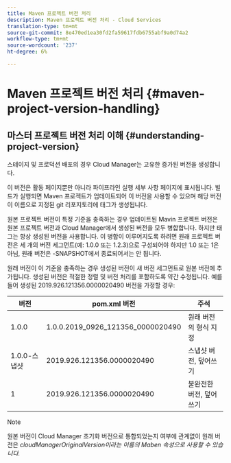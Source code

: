```yaml
---
title: Maven 프로젝트 버전 처리
description: Maven 프로젝트 버전 처리 - Cloud Services
translation-type: tm+mt
source-git-commit: 8e470ed1ea30fd2fa59617fdb6755abf9a0d74a2
workflow-type: tm+mt
source-wordcount: '237'
ht-degree: 6%

---
```



# Maven 프로젝트 버전 처리 {#maven-project-version-handling}


## 마스터 프로젝트 버전 처리 이해 {#understanding-project-version}

스테이지 및 프로덕션 배포의 경우 Cloud Manager는 고유한 증가된 버전을 생성합니다.

이 버전은 활동 페이지뿐만 아니라 파이프라인 실행 세부 사항 페이지에 표시됩니다. 빌드가 실행되면 Maven 프로젝트가 업데이트되어 이 버전을 사용할 수 있으며 해당 버전이 이름으로 지정된 git 리포지토리에 태그가 생성됩니다.

원본 프로젝트 버전이 특정 기준을 충족하는 경우 업데이트된 Mavin 프로젝트 버전은 원본 프로젝트 버전과 Cloud Manager에서 생성된 버전을 모두 병합합니다. 하지만 태그는 항상 생성된 버전을 사용합니다. 이 병합이 이루어지도록 하려면 원래 프로젝트 버전은 세 개의 버전 세그먼트(예: 1.0.0 또는 1.2.3)으로 구성되어야 하지만 1.0 또는 1은 아님, 원래 버전은 -SNAPSHOT에서 종료되어서는 안 됩니다.

원래 버전이 이 기준을 충족하는 경우 생성된 버전이 새 버전 세그먼트로 원본 버전에 추가됩니다. 생성된 버전은 적절한 정렬 및 버전 처리를 포함하도록 약간 수정됩니다. 예를 들어 생성된 2019.926.121356.0000020490 버전을 가정할 경우:

| **버전** | **pom.xml 버전** | **주석** |
|---|---|---|
| 1.0.0 | 1.0.0.2019_0926_121356_0000020490 | 원래 버전의 형식 지정 |
| 1.0.0-스냅샷 | 2019.926.121356.0000020490 | 스냅샷 버전, 덮어쓰기 |
| 1 | 2019.926.121356.0000020490 | 불완전한 버전, 덮어쓰기 |

>[!NOTE]
>
>원본 버전이 Cloud Manager 초기화 버전으로 통합되었는지 여부에 관계없이 원래 버전은 *cloudManagerOriginalVersion이라는 이름의 Maben 속성으로 사용할 수 있습니다.*
